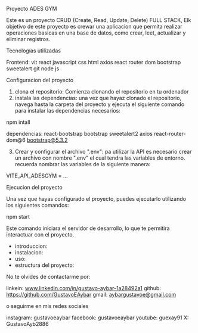 Proyecto ADES GYM

Este es un proyecto CRUD (Create, Read, Update, Delete) FULL STACK, Elk objetivo de este proyecto es crewar una aplicacion que permita realizar operaciones basicas en una base de datos, como crear, leet, actualizar y eliminar registros.

Tecnologías utilizadas

Frontend: 
    vit
    react
    javascript
    css
    html
    axios
    react router dom
    bootstrap
    sweetalert
    git
    node js

Configuracion del proyecto

1. clona el repositorio: Comienza clonando el repositorio en tu ordenador
2. instala las dependencias: una vez que hayaz clonado el repositorio, navega hasta la carpeta del proyecto y ejecuta el siguiente comando para instalar las dependencias necesarios:

npm intall

dependencias:
    react-bootstrap bootstrap
    sweetalert2
    axios
    react-router-dom@6
    bootstrap@5.3.2

3. Crear y configurar el archivo ".env": pa utilizar la API es necesario crear un archivo con nombre ".env" el cual tendra las variables de entorno. recuerda nombrar las variables de la siguiente manera:

VITE_API_ADESGYM = ...

Ejecucion del proyecto

Una vez que hayas configurado el proyecto, puedes ejecutarlo utilizando los siguientes comandos:

npm start

Este comando iniciara el servidor de desarrollo, lo que te permitira interactuar con el proyecto.

* introduccion:
* instalacion:
* uso:
* estructura del proyecto:

No te olvides de contactarme por:

linkein: www.linkedin.com/in/gustavo-aybar-1a28492a1
github: https://github.com/GustavoEAybar
gmail: aybargustavoe@gmail.com

o seguirme en mis redes sociales

instagram: gustavoeaybar
facebook: gustavoeaybar
youtube: guexay91
X: GustavoAyb2886